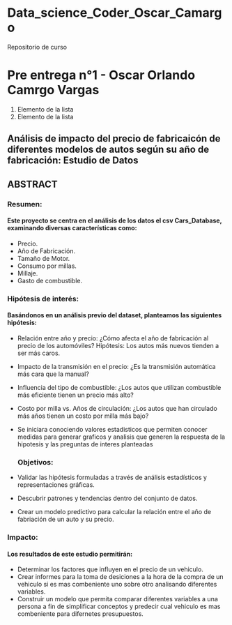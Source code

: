 # Data_science_Coder_Oscar_Camargo
Repositorio de curso 

# Pre entrega n°1 - Oscar Orlando Camrgo Vargas

1.   Elemento de la lista
2.   Elemento de la lista

## Análisis de impacto del precio de fabricaicón de diferentes modelos de autos según su año de fabricación: Estudio de Datos

## ABSTRACT

### Resumen:
#### Este proyecto se centra en el análisis  de los datos el csv Cars_Database, examinando diversas características como:
- Precio.
- Año de Fabricación.
- Tamaño de Motor.
- Consumo por millas.
- Millaje.
- Gasto de combustible.

 ###  Hipótesis de interés:
#### Basándonos en un análisis previo del dataset, planteamos las siguientes hipótesis:
- Relación entre año y precio: ¿Cómo afecta el año de fabricación al precio de los automóviles? Hipótesis: Los autos más nuevos tienden a ser más caros.
- Impacto de la transmisión en el precio: ¿Es la transmisión automática más cara que la manual?
- Influencia del tipo de combustible: ¿Los autos que utilizan combustible más eficiente tienen un precio más alto?
- Costo por milla vs. Años de circulación: ¿Los autos que han circulado más años tienen un costo por milla más bajo?
- Se iniciara conociendo valores estadisticos que permiten conocer medidas para generar graficos y analisis que generen la respuesta de la hipotesis y las preguntas de interes planteadas
  ### Objetivos:

- Validar las hipótesis formuladas a través de análisis estadísticos y representaciones gráficas.
- Descubrir patrones y tendencias dentro del conjunto de datos.
- Crear un modelo predictivo para calcular la relación entre el año de fabriación de un auto y su precio.

### Impacto:
#### Los resultados de este estudio permitirán:

- Determinar los factores que influyen en el precio de un vehiculo.
- Crear informes para la toma de desiciones a la hora de la compra de un vehiculo si es mas combeniente uno sobre otro analisando diferentes variables.
- Construir un modelo que permita comparar diferentes variables a una persona a fin de simplificar conceptos y predecir cual vehiculo es mas combeniente para difernetes presupuestos.
